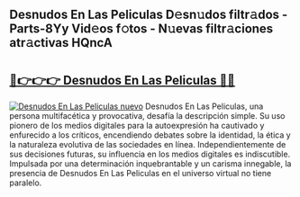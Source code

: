 ## Desnudos En Las Peliculas D𝚎sn𝚞dos filtr𝚊dos - Parts-8Yy Vid𝚎os f𝚘tos - N𝚞evas filtr𝚊ciones atr𝚊ctivas HQncA

# <h2><a href="http://mb49x6.tromn.icu/?c=Desnudos+En+Las+Peliculas">🔗👉👉👉 Desnudos En Las Peliculas 🔗🔗</a></h2>

[![Desnudos En Las Peliculas nuevo](https://i.imgur.com/pEAQMta.gif)](http://mb49x6.tromn.icu/?c=Desnudos+En+Las+Peliculas)
Desnudos En Las Peliculas, una persona multifacética y provocativa, desafía la descripción simple. Su uso pionero de los medios digitales para la autoexpresión ha cautivado y enfurecido a los críticos, encendiendo debates sobre la identidad, la ética y la naturaleza evolutiva de las sociedades en línea. Independientemente de sus decisiones futuras, su influencia en los medios digitales es indiscutible. Impulsada por una determinación inquebrantable y un carisma innegable, la presencia de Desnudos En Las Peliculas en el universo virtual no tiene paralelo.
